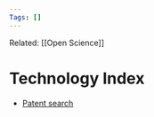 ```yaml
---
Tags: []
---
```

Related: [[Open Science]]
# Technology Index

- [Patent search](http://technologyrates.mit.edu/)